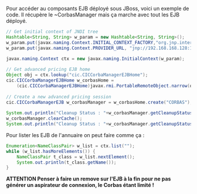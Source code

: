 <!-- --- title: Java / Accès JNDI de JBoss -->
Pour accéder au composants EJB déployé sous JBoss, voici un exemple de code. Il récupère le ~CorbasManager mais ça 
marche avec tout les EJB déployé.

``` java
// Get initial context of JNDI tree
Hashtable<String, String> w_param = new Hashtable<String, String>();
w_param.put(javax.naming.Context.INITIAL_CONTEXT_FACTORY,"org.jnp.interfaces.NamingContextFactory");
w_param.put(javax.naming.Context.PROVIDER_URL, "jnp://192.168.168.128:1099/"); 

javax.naming.Context ctx = new javax.naming.InitialContext(w_param);
			
// Get advanced pricing EJB home
Object obj = ctx.lookup("cic.CICCorbaManagerEJBHome");
cic.CICCorbaManagerEJBHome w_corbasHome =
	(cic.CICCorbaManagerEJBHome)javax.rmi.PortableRemoteObject.narrow(obj,cic.CICCorbaManagerEJBHome.class);
			
// Create a new advanced pricing session
cic.CICCorbaManagerEJB w_corbasManager = w_corbasHome.create("CORBAS");
			
System.out.println("Cleanup Status : "+w_corbasManager.getCleanupStatus());			
w_corbasManager.clearCache();
System.out.println("Cleanup Status : "+w_corbasManager.getCleanupStatus());
``` 

Pour lister les EJB de l'annuaire on peut faire comme ça :

``` java
Enumeration<NameClassPair> w_list = ctx.list("");
while (w_list.hasMoreElements()) {
	NameClassPair t_class = w_list.nextElement();
	System.out.println(t_class.getName());
}
``` 

**ATTENTION Penser à faire un remove sur l'EJB à la fin pour ne pas générer un aspirateur de connexion, le Corbas étant limité !**

<!-- --- tags: java, server, jboss -->
